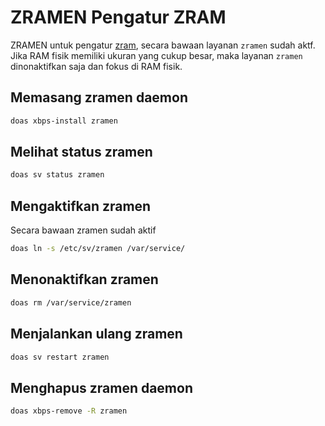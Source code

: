 # ZRAMEN Pengatur ZRAM

ZRAMEN untuk pengatur [zram](../../pemasangan/sistem-swap/zram.md), secara bawaan layanan `zramen` sudah aktf. Jika RAM fisik memiliki ukuran yang cukup besar, maka layanan `zramen` dinonaktifkan saja dan fokus di RAM fisik.

## Memasang zramen daemon

```bash
doas xbps-install zramen
```

## Melihat status zramen

```bash
doas sv status zramen
```

## Mengaktifkan zramen

Secara bawaan zramen sudah aktif

```bash
doas ln -s /etc/sv/zramen /var/service/
```

## Menonaktifkan zramen

```bash
doas rm /var/service/zramen
```

## Menjalankan ulang zramen

```bash
doas sv restart zramen
```

## Menghapus zramen daemon

```bash
doas xbps-remove -R zramen
```
